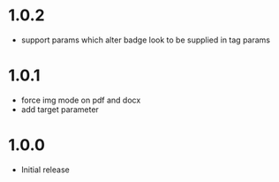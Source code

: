 # 1.0.2

- support params which alter badge look to be supplied in tag params

# 1.0.1

- force img mode on pdf and docx
- add target parameter

# 1.0.0

-    Initial release